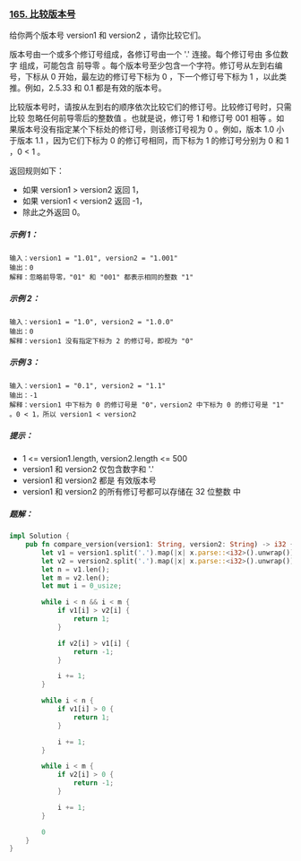 ### [165. 比较版本号](https://leetcode.cn/problems/compare-version-numbers/)

给你两个版本号 version1 和 version2 ，请你比较它们。

版本号由一个或多个修订号组成，各修订号由一个 '.' 连接。每个修订号由 多位数字 组成，可能包含 前导零 。每个版本号至少包含一个字符。修订号从左到右编号，下标从 0 开始，最左边的修订号下标为 0 ，下一个修订号下标为 1 ，以此类推。例如，2.5.33 和 0.1 都是有效的版本号。

比较版本号时，请按从左到右的顺序依次比较它们的修订号。比较修订号时，只需比较 忽略任何前导零后的整数值 。也就是说，修订号 1 和修订号 001 相等 。如果版本号没有指定某个下标处的修订号，则该修订号视为 0 。例如，版本 1.0 小于版本 1.1 ，因为它们下标为 0 的修订号相同，而下标为 1 的修订号分别为 0 和 1 ，0 < 1 。

返回规则如下：

- 如果 version1 > version2 返回 1，
- 如果 version1 < version2 返回 -1，
- 除此之外返回 0。


##### 示例 1：
```
输入：version1 = "1.01", version2 = "1.001"
输出：0
解释：忽略前导零，"01" 和 "001" 都表示相同的整数 "1"
```

##### 示例 2：
```
输入：version1 = "1.0", version2 = "1.0.0"
输出：0
解释：version1 没有指定下标为 2 的修订号，即视为 "0"
```

##### 示例 3：
```
输入：version1 = "0.1", version2 = "1.1"
输出：-1
解释：version1 中下标为 0 的修订号是 "0"，version2 中下标为 0 的修订号是 "1" 。0 < 1，所以 version1 < version2
```

##### 提示：
- 1 <= version1.length, version2.length <= 500
- version1 和 version2 仅包含数字和 '.'
- version1 和 version2 都是 有效版本号
- version1 和 version2 的所有修订号都可以存储在 32 位整数 中

##### 题解：
```rust
impl Solution {
    pub fn compare_version(version1: String, version2: String) -> i32 {
        let v1 = version1.split('.').map(|x| x.parse::<i32>().unwrap()).collect::<Vec<i32>>();
        let v2 = version2.split('.').map(|x| x.parse::<i32>().unwrap()).collect::<Vec<i32>>();
        let n = v1.len();
        let m = v2.len();
        let mut i = 0_usize;

        while i < n && i < m {
            if v1[i] > v2[i] {
                return 1;
            }

            if v2[i] > v1[i] {
                return -1;
            }

            i += 1;
        }

        while i < n {
            if v1[i] > 0 {
                return 1;
            }

            i += 1;
        }

        while i < m {
            if v2[i] > 0 {
                return -1;
            }

            i += 1;
        }

        0
    }
}
```
